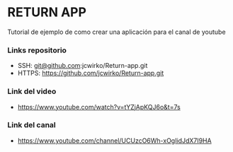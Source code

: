# RETURN APP

Tutorial de ejemplo de como crear una aplicación para el canal de youtube

### Links repositorio

 * SSH: git@github.com:jcwirko/Return-app.git
 * HTTPS:  https://github.com/jcwirko/Return-app.git
 
### Link del video

 * https://www.youtube.com/watch?v=tYZjApKQJ6o&t=7s
 
### Link del canal

* https://www.youtube.com/channel/UCUzcO6Wh-xOgIidJdX7I9HA